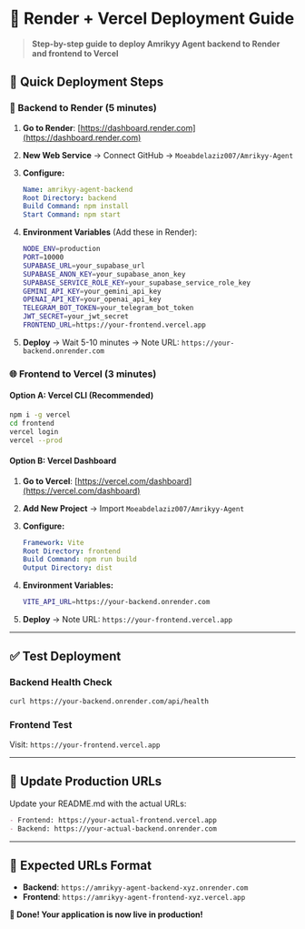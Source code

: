 # 🚀 Render + Vercel Deployment Guide

> **Step-by-step guide to deploy Amrikyy Agent backend to Render and frontend to Vercel**

## 🎯 **Quick Deployment Steps**

### **🔧 Backend to Render (5 minutes)**

1. **Go to Render**: [https://dashboard.render.com](https://dashboard.render.com)
2. **New Web Service** → Connect GitHub → `Moeabdelaziz007/Amrikyy-Agent`
3. **Configure:**
   ```yaml
   Name: amrikyy-agent-backend
   Root Directory: backend
   Build Command: npm install
   Start Command: npm start
   ```

4. **Environment Variables** (Add these in Render):
   ```bash
   NODE_ENV=production
   PORT=10000
   SUPABASE_URL=your_supabase_url
   SUPABASE_ANON_KEY=your_supabase_anon_key
   SUPABASE_SERVICE_ROLE_KEY=your_supabase_service_role_key
   GEMINI_API_KEY=your_gemini_api_key
   OPENAI_API_KEY=your_openai_api_key
   TELEGRAM_BOT_TOKEN=your_telegram_bot_token
   JWT_SECRET=your_jwt_secret
   FRONTEND_URL=https://your-frontend.vercel.app
   ```

5. **Deploy** → Wait 5-10 minutes → Note URL: `https://your-backend.onrender.com`

### **🌐 Frontend to Vercel (3 minutes)**

#### Option A: Vercel CLI (Recommended)
```bash
npm i -g vercel
cd frontend
vercel login
vercel --prod
```

#### Option B: Vercel Dashboard
1. **Go to Vercel**: [https://vercel.com/dashboard](https://vercel.com/dashboard)
2. **Add New Project** → Import `Moeabdelaziz007/Amrikyy-Agent`
3. **Configure:**
   ```yaml
   Framework: Vite
   Root Directory: frontend
   Build Command: npm run build
   Output Directory: dist
   ```

4. **Environment Variables:**
   ```bash
   VITE_API_URL=https://your-backend.onrender.com
   ```

5. **Deploy** → Note URL: `https://your-frontend.vercel.app`

---

## ✅ **Test Deployment**

### Backend Health Check
```bash
curl https://your-backend.onrender.com/api/health
```

### Frontend Test
Visit: `https://your-frontend.vercel.app`

---

## 🔗 **Update Production URLs**

Update your README.md with the actual URLs:
```markdown
- Frontend: https://your-actual-frontend.vercel.app
- Backend: https://your-actual-backend.onrender.com
```

---

## 📱 **Expected URLs Format**

- **Backend**: `https://amrikyy-agent-backend-xyz.onrender.com`
- **Frontend**: `https://amrikyy-agent-frontend-xyz.vercel.app`

**🎉 Done! Your application is now live in production!**
